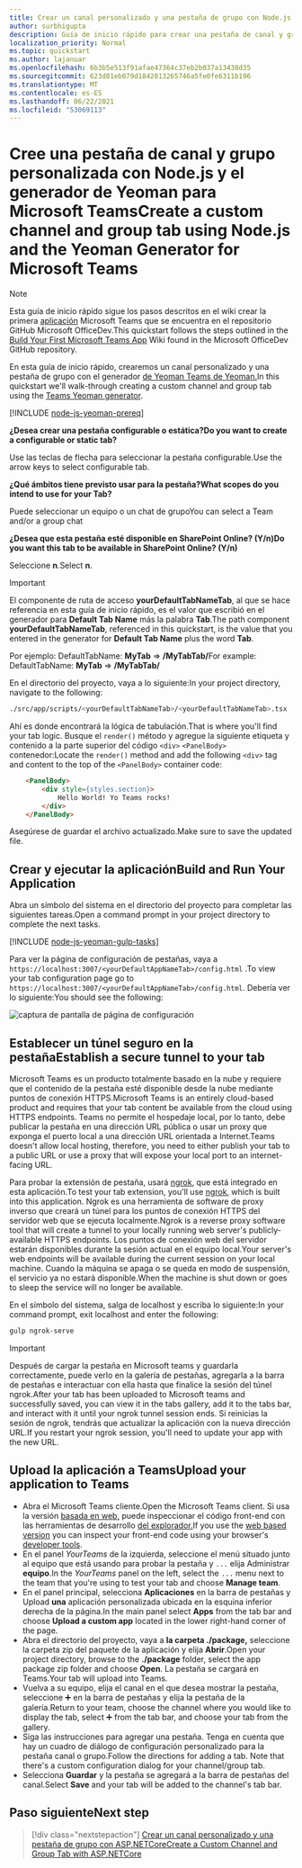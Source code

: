 ```yaml
---
title: Crear un canal personalizado y una pestaña de grupo con Node.js y el generador de Yeoman para Microsoft Teams
author: surbhigupta
description: Guía de inicio rápido para crear una pestaña de canal y grupo con el Generador de Yeoman para Microsoft Teams.
localization_priority: Normal
ms.topic: quickstart
ms.author: lajanuar
ms.openlocfilehash: 6b3b5e513f91afae47364c37eb2b037a13438d35
ms.sourcegitcommit: 623d81eb079d1842813265746a5fe0fe6311b196
ms.translationtype: MT
ms.contentlocale: es-ES
ms.lasthandoff: 06/22/2021
ms.locfileid: "53069113"
---
```

# <a name="create-a-custom-channel-and-group-tab-using-nodejs-and-the-yeoman-generator-for-microsoft-teams"></a><span data-ttu-id="ce10b-103">Cree una pestaña de canal y grupo personalizada con Node.js y el generador de Yeoman para Microsoft Teams</span><span class="sxs-lookup"><span data-stu-id="ce10b-103">Create a custom channel and group tab using Node.js and the Yeoman Generator for Microsoft Teams</span></span>

>[!NOTE]
><span data-ttu-id="ce10b-104">Esta guía de inicio rápido sigue los pasos descritos en el wiki crear la primera [aplicación](https://github.com/OfficeDev/generator-teams/wiki/Build-Your-First-Microsoft-Teams-App) Microsoft Teams que se encuentra en el repositorio GitHub Microsoft OfficeDev.</span><span class="sxs-lookup"><span data-stu-id="ce10b-104">This quickstart follows the steps outlined in the [Build Your First Microsoft Teams App](https://github.com/OfficeDev/generator-teams/wiki/Build-Your-First-Microsoft-Teams-App) Wiki found in the Microsoft OfficeDev GitHub repository.</span></span>

<span data-ttu-id="ce10b-105">En esta guía de inicio rápido, crearemos un canal personalizado y una pestaña de grupo con el generador [de Yeoman Teams de Yeoman.](https://github.com/OfficeDev/generator-teams/)</span><span class="sxs-lookup"><span data-stu-id="ce10b-105">In this quickstart we'll walk-through creating a custom channel and group tab using the [Teams Yeoman generator](https://github.com/OfficeDev/generator-teams/).</span></span>

[!INCLUDE [node-js-yeoman-prereq](~/includes/tabs/node-js-yeoman-prereq.md)]

<span data-ttu-id="ce10b-106">**¿Desea crear una pestaña configurable o estática?**</span><span class="sxs-lookup"><span data-stu-id="ce10b-106">**Do you want to create a configurable or static tab?**</span></span>

<span data-ttu-id="ce10b-107">Use las teclas de flecha para seleccionar la pestaña configurable.</span><span class="sxs-lookup"><span data-stu-id="ce10b-107">Use the arrow keys to select configurable tab.</span></span>

<span data-ttu-id="ce10b-108">**¿Qué ámbitos tiene previsto usar para la pestaña?**</span><span class="sxs-lookup"><span data-stu-id="ce10b-108">**What scopes do you intend to use for your Tab?**</span></span>

<span data-ttu-id="ce10b-109">Puede seleccionar un equipo o un chat de grupo</span><span class="sxs-lookup"><span data-stu-id="ce10b-109">You can select a Team and/or a group chat</span></span>

<span data-ttu-id="ce10b-110">**¿Desea que esta pestaña esté disponible en SharePoint Online? (Y/n)**</span><span class="sxs-lookup"><span data-stu-id="ce10b-110">**Do you want this tab to be available in SharePoint Online? (Y/n)**</span></span> 

<span data-ttu-id="ce10b-111">Seleccione **n**.</span><span class="sxs-lookup"><span data-stu-id="ce10b-111">Select **n**.</span></span>

>[!IMPORTANT]
><span data-ttu-id="ce10b-112">El componente de ruta de acceso **yourDefaultTabNameTab**, al que se hace referencia en esta guía de inicio rápido, es el valor que escribió en el generador para **Default Tab Name** más la palabra **Tab**.</span><span class="sxs-lookup"><span data-stu-id="ce10b-112">The path component **yourDefaultTabNameTab**, referenced in this quickstart, is the value that you entered in the generator for **Default Tab Name** plus the word **Tab**.</span></span>
>
><span data-ttu-id="ce10b-113">Por ejemplo: DefaultTabName: **MyTab**  =>  **/MyTabTab/**</span><span class="sxs-lookup"><span data-stu-id="ce10b-113">For example: DefaultTabName: **MyTab** => **/MyTabTab/**</span></span>

<span data-ttu-id="ce10b-114">En el directorio del proyecto, vaya a lo siguiente:</span><span class="sxs-lookup"><span data-stu-id="ce10b-114">In your project directory, navigate to the following:</span></span>

```bash
./src/app/scripts/<yourDefaultTabNameTab>/<yourDefaultTabNameTab>.tsx
```

<span data-ttu-id="ce10b-115">Ahí es donde encontrará la lógica de tabulación.</span><span class="sxs-lookup"><span data-stu-id="ce10b-115">That is where you'll find your tab logic.</span></span> <span data-ttu-id="ce10b-116">Busque el `render()` método y agregue la siguiente etiqueta y contenido a la parte superior del código `<div>` `<PanelBody>` contenedor:</span><span class="sxs-lookup"><span data-stu-id="ce10b-116">Locate the `render()` method and add the following `<div>` tag and content to the top of the `<PanelBody>` container code:</span></span>

```html
    <PanelBody>
        <div style={styles.section}>
            Hello World! Yo Teams rocks!
        </div>
    </PanelBody>
```

<span data-ttu-id="ce10b-117">Asegúrese de guardar el archivo actualizado.</span><span class="sxs-lookup"><span data-stu-id="ce10b-117">Make sure to save the updated file.</span></span>

## <a name="build-and-run-your-application"></a><span data-ttu-id="ce10b-118">Crear y ejecutar la aplicación</span><span class="sxs-lookup"><span data-stu-id="ce10b-118">Build and Run Your Application</span></span>

<span data-ttu-id="ce10b-119">Abra un símbolo del sistema en el directorio del proyecto para completar las siguientes tareas.</span><span class="sxs-lookup"><span data-stu-id="ce10b-119">Open a command prompt in your project directory to complete the next tasks.</span></span>

[!INCLUDE [node-js-yeoman-gulp-tasks](~/includes/tabs/node-js-yeoman-gulp-tasks.md)]

<span data-ttu-id="ce10b-120">Para ver la página de configuración de pestañas, vaya a `https://localhost:3007/<yourDefaultAppNameTab>/config.html` .</span><span class="sxs-lookup"><span data-stu-id="ce10b-120">To view your tab configuration page go to `https://localhost:3007/<yourDefaultAppNameTab>/config.html`.</span></span> <span data-ttu-id="ce10b-121">Debería ver lo siguiente:</span><span class="sxs-lookup"><span data-stu-id="ce10b-121">You should see the following:</span></span>

![captura de pantalla de página de configuración](~/assets/images/tab-images/configurationPage.png)

## <a name="establish-a-secure-tunnel-to-your-tab"></a><span data-ttu-id="ce10b-123">Establecer un túnel seguro en la pestaña</span><span class="sxs-lookup"><span data-stu-id="ce10b-123">Establish a secure tunnel to your tab</span></span>

<span data-ttu-id="ce10b-124">Microsoft Teams es un producto totalmente basado en la nube y requiere que el contenido de la pestaña esté disponible desde la nube mediante puntos de conexión HTTPS.</span><span class="sxs-lookup"><span data-stu-id="ce10b-124">Microsoft Teams is an entirely cloud-based product and requires that your tab content be available from the cloud using HTTPS endpoints.</span></span> <span data-ttu-id="ce10b-125">Teams no permite el hospedaje local, por lo tanto, debe publicar la pestaña en una dirección URL pública o usar un proxy que exponga el puerto local a una dirección URL orientada a Internet.</span><span class="sxs-lookup"><span data-stu-id="ce10b-125">Teams doesn't allow local hosting, therefore, you need to either publish your tab to a public URL or use a proxy that will expose your local port to an internet-facing URL.</span></span>

<span data-ttu-id="ce10b-126">Para probar la extensión de pestaña, usará [ngrok](https://ngrok.com/docs), que está integrado en esta aplicación.</span><span class="sxs-lookup"><span data-stu-id="ce10b-126">To test your tab extension, you'll use [ngrok](https://ngrok.com/docs), which is built into this application.</span></span> <span data-ttu-id="ce10b-127">Ngrok es una herramienta de software de proxy inverso que creará un túnel para los puntos de conexión HTTPS del servidor web que se ejecuta localmente.</span><span class="sxs-lookup"><span data-stu-id="ce10b-127">Ngrok is a reverse proxy software tool that will create a tunnel to your locally running web server's publicly-available HTTPS endpoints.</span></span> <span data-ttu-id="ce10b-128">Los puntos de conexión web del servidor estarán disponibles durante la sesión actual en el equipo local.</span><span class="sxs-lookup"><span data-stu-id="ce10b-128">Your server's web endpoints will be available during the current session on your local machine.</span></span> <span data-ttu-id="ce10b-129">Cuando la máquina se apaga o se queda en modo de suspensión, el servicio ya no estará disponible.</span><span class="sxs-lookup"><span data-stu-id="ce10b-129">When the machine is shut down or goes to sleep the service will no longer be available.</span></span>

<span data-ttu-id="ce10b-130">En el símbolo del sistema, salga de localhost y escriba lo siguiente:</span><span class="sxs-lookup"><span data-stu-id="ce10b-130">In your command prompt, exit localhost and enter the following:</span></span>

```bash
gulp ngrok-serve
```

> [!IMPORTANT]
> <span data-ttu-id="ce10b-131">Después de cargar la pestaña en Microsoft teams y guardarla correctamente, puede verlo en la galería de pestañas, agregarla a la barra de pestañas e interactuar con ella hasta que finalice la sesión del túnel ngrok.</span><span class="sxs-lookup"><span data-stu-id="ce10b-131">After your tab has been uploaded to Microsoft teams and successfully saved, you can view it in the tabs gallery, add it to the tabs bar, and interact with it until your ngrok tunnel session ends.</span></span> <span data-ttu-id="ce10b-132">Si reinicias la sesión de ngrok, tendrás que actualizar la aplicación con la nueva dirección URL.</span><span class="sxs-lookup"><span data-stu-id="ce10b-132">If you restart your ngrok session, you'll need to update your app with the new URL.</span></span>

## <a name="upload-your-application-to-teams"></a><span data-ttu-id="ce10b-133">Upload la aplicación a Teams</span><span class="sxs-lookup"><span data-stu-id="ce10b-133">Upload your application to Teams</span></span>

- <span data-ttu-id="ce10b-134">Abra el Microsoft Teams cliente.</span><span class="sxs-lookup"><span data-stu-id="ce10b-134">Open the Microsoft Teams client.</span></span> <span data-ttu-id="ce10b-135">Si usa la versión [basada en web,](https://teams.microsoft.com) puede inspeccionar el código front-end con las herramientas de desarrollo [del explorador.](~/tabs/how-to/developer-tools.md)</span><span class="sxs-lookup"><span data-stu-id="ce10b-135">If you use the [web based version](https://teams.microsoft.com) you can inspect your front-end code using your browser's [developer tools](~/tabs/how-to/developer-tools.md).</span></span>
- <span data-ttu-id="ce10b-136">En el panel *YourTeams* de la izquierda, seleccione el menú situado junto al equipo que está usando para probar la pestaña y `...` elija Administrar **equipo**.</span><span class="sxs-lookup"><span data-stu-id="ce10b-136">In the *YourTeams* panel on the left, select the `...` menu next to the team that you're using to test your tab and choose **Manage team**.</span></span>
- <span data-ttu-id="ce10b-137">En el panel principal, selecciona **Aplicaciones** en la barra de pestañas y Upload **una** aplicación personalizada ubicada en la esquina inferior derecha de la página.</span><span class="sxs-lookup"><span data-stu-id="ce10b-137">In the main panel select **Apps** from the tab bar and choose **Upload a custom app** located in the lower right-hand corner of the page.</span></span>
- <span data-ttu-id="ce10b-138">Abra el directorio del proyecto, vaya a **la carpeta ./package,** seleccione la carpeta zip del paquete de la aplicación y elija **Abrir**.</span><span class="sxs-lookup"><span data-stu-id="ce10b-138">Open your project directory, browse to the **./package** folder, select the app package zip folder and choose **Open**.</span></span> <span data-ttu-id="ce10b-139">La pestaña se cargará en Teams.</span><span class="sxs-lookup"><span data-stu-id="ce10b-139">Your tab will upload into Teams.</span></span>
- <span data-ttu-id="ce10b-140">Vuelva a su equipo, elija el canal en el que desea mostrar la pestaña, seleccione ➕ en la barra de pestañas y elija la pestaña de la galería.</span><span class="sxs-lookup"><span data-stu-id="ce10b-140">Return to your team, choose the channel where you would like to display the tab, select ➕ from the tab bar, and choose your tab from the gallery.</span></span>
- <span data-ttu-id="ce10b-141">Siga las instrucciones para agregar una pestaña. Tenga en cuenta que hay un cuadro de diálogo de configuración personalizado para la pestaña canal o grupo.</span><span class="sxs-lookup"><span data-stu-id="ce10b-141">Follow the directions for adding a tab. Note that there's a custom configuration dialog for your channel/group tab.</span></span>
- <span data-ttu-id="ce10b-142">Selecciona **Guardar** y la pestaña se agregará a la barra de pestañas del canal.</span><span class="sxs-lookup"><span data-stu-id="ce10b-142">Select **Save** and your tab will be added to the channel's tab bar.</span></span>

## <a name="next-step"></a><span data-ttu-id="ce10b-143">Paso siguiente</span><span class="sxs-lookup"><span data-stu-id="ce10b-143">Next step</span></span>

> [!div class="nextstepaction"]
> [<span data-ttu-id="ce10b-144">Crear un canal personalizado y una pestaña de grupo con ASP.NETCore</span><span class="sxs-lookup"><span data-stu-id="ce10b-144">Create a Custom Channel and Group Tab with ASP.NETCore</span></span>](~/tabs/quickstarts/create-channel-group-tab-dotnet-core.md)
